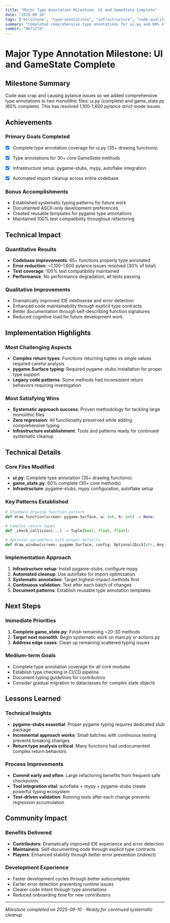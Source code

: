 ```yaml
---
title: "Major Type Annotation Milestone: UI and GameState Complete"
date: "2025-09-10"
tags: ["milestone", "type-annotations", "infrastructure", "code-quality"]
summary: "Completed comprehensive type annotations for ui.py and 60% of game_state.py, resolving 1,100-1,600 pylance issues"
commit: "867127d"
---
```


# Major Type Annotation Milestone: UI and GameState Complete

## Milestone Summary

Code was crap and causing pylance issues so we added comprehensive type annotations to two monolithic files: ui.py (complete) and game_state.py (60% complete). This has resolved 1,100-1,600 pylance strict mode issues.

## Achievements

### Primary Goals Completed
- [x] Complete type annotation coverage for ui.py (35+ drawing functions)
- [x] Type annotations for 30+ core GameState methods
- [x] Infrastructure setup: pygame-stubs, mypy, autoflake integration
- [x] Automated import cleanup across entire codebase


### Bonus Accomplishments
- Established systematic typing patterns for future work
- Documented ASCII-only development preferences
- Created reusable templates for pygame type annotations
- Maintained 100% test compatibility throughout refactoring

## Technical Impact

### Quantitative Results
- **Codebase improvements**: 65+ functions properly type annotated
- **Error reduction**: ~1,100-1,600 pylance issues resolved (30% of total)
- **Test coverage**: 100% test compatibility maintained
- **Performance**: No performance degradation, all tests passing

### Qualitative Improvements
- Dramatically improved IDE intellisense and error detection
- Enhanced code maintainability through explicit type contracts
- Better documentation through self-describing function signatures
- Reduced cognitive load for future development work

## Implementation Highlights

### Most Challenging Aspects
- **Complex return types**: Functions returning tuples vs single values required careful analysis
- **pygame.Surface typing**: Required pygame-stubs installation for proper type support
- **Legacy code patterns**: Some methods had inconsistent return behaviors requiring investigation

### Most Satisfying Wins
- **Systematic approach success**: Proven methodology for tackling large monolithic files
- **Zero regression**: All functionality preserved while adding comprehensive typing
- **Infrastructure establishment**: Tools and patterns ready for continued systematic cleanup

## Technical Details

### Core Files Modified
- **ui.py**: Complete type annotation (35+ drawing functions)
- **game_state.py**: 60% complete (30+ core methods)
- **Infrastructure**: pygame-stubs, mypy configuration, autoflake setup

### Key Patterns Established
```python
# Standard drawing function pattern
def draw_function(screen: pygame.Surface, w: int, h: int) -> None:

# Complex return types
def _check_collision(...) -> Tuple[bool, float, float]:

# Optional parameters with proper defaults
def draw_window(screen: pygame.Surface, config: Optional[Dict[str, Any]] = None) -> None:
```

### Implementation Approach
1. **Infrastructure setup**: Install pygame-stubs, configure mypy
2. **Automated cleanup**: Use autoflake for import optimization
3. **Systematic annotation**: Target highest-impact methods first
4. **Continuous validation**: Test after each batch of changes
5. **Document patterns**: Establish reusable type annotation templates

## Next Steps

### Immediate Priorities
1. **Complete game_state.py**: Finish remaining ~20-30 methods
2. **Target next monolith**: Begin systematic work on main.py or actions.py
3. **Address edge cases**: Clean up remaining scattered typing issues

### Medium-term Goals
- Complete type annotation coverage for all core modules
- Establish type checking in CI/CD pipeline
- Document typing guidelines for contributors
- Consider gradual migration to dataclasses for complex state objects

## Lessons Learned

### Technical Insights
- **pygame-stubs essential**: Proper pygame typing requires dedicated stub package
- **Incremental approach works**: Small batches with continuous testing prevents breaking changes
- **Return type analysis critical**: Many functions had undocumented complex return behaviors

### Process Improvements
- **Commit early and often**: Large refactoring benefits from frequent safe checkpoints
- **Tool integration vital**: autoflake + mypy + pygame-stubs create powerful typing ecosystem
- **Test-driven validation**: Running tests after each change prevents regression accumulation

## Community Impact

### Benefits Delivered
- **Contributors**: Dramatically improved IDE experience and error detection
- **Maintainers**: Self-documenting code through explicit type contracts
- **Players**: Enhanced stability through better error prevention (indirect)

### Development Experience
- Faster development cycles through better autocomplete
- Earlier error detection preventing runtime issues
- Clearer code intent through type annotations
- Reduced onboarding time for new contributors

---

*Milestone completed on 2025-09-10 - Ready for continued systematic cleanup*
